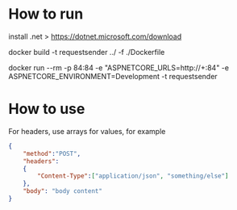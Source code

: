 ﻿# How to run

install .net > https://dotnet.microsoft.com/download

docker build -t requestsender ../ -f ./Dockerfile

docker run --rm -p 84:84 -e "ASPNETCORE_URLS=http://+:84" -e ASPNETCORE_ENVIRONMENT=Development -t requestsender

# How to use

For headers, use arrays for values, for example 
```json
{
	"method":"POST",
	"headers":
	{
		"Content-Type":["application/json", "something/else"]
	},
	"body": "body content"
}
```


